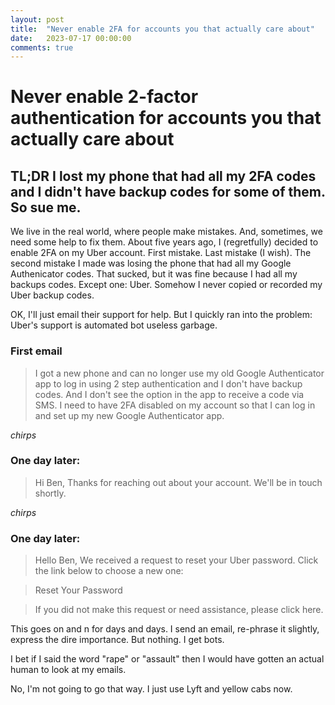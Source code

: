 ```yaml
---
layout: post
title:  "Never enable 2FA for accounts you that actually care about"
date:   2023-07-17 00:00:00
comments: true
---
```


# Never enable 2-factor authentication for accounts you that actually care about

## TL;DR I lost my phone that had all my 2FA codes and I didn't have backup codes for some of them.  So sue me.

We live in the real world, where people make mistakes.  And, sometimes, we need some help to fix them.  About five years ago, I (regretfully) decided to enable 2FA on my Uber account.  First mistake.  Last mistake (I wish).  The second mistake I made was losing the phone that had all my Google Authenicator codes.  That sucked, but it was fine because I had all my backups codes.  Except one: Uber.  Somehow I never copied or recorded my Uber backup codes.


OK, I'll just email their support for help.  But I quickly ran into the problem: Uber's support is automated bot useless garbage.  


### First email
> I got a new phone and can no longer use my old Google Authenticator app to log in using 2 step authentication and I don't have backup codes. And I don't see the option in the app to receive a code via SMS. I need to have 2FA disabled on my account so that I can log in and set up my new Google Authenticator app.


*chirps*


### One day later:
> Hi Ben,
> Thanks for reaching out about your account. We'll be in touch shortly.

*chirps*

### One day later:
> Hello Ben,
> We received a request to reset your Uber password. Click the link below to choose a new one:

> Reset Your Password

> If you did not make this request or need assistance, please click here.

This goes on and n for days and days.  I send an email, re-phrase it slightly, express the dire importance.  But nothing.  I get bots.

I bet if I said the word "rape" or "assault" then I would have gotten an actual human to look at my emails.


No, I'm not going to go that way.  I just use Lyft and yellow cabs now.